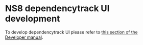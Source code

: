 # NS8 dependencytrack UI development

To develop dependencytrack UI please refer to [this section of the Developer manual](https://nethserver.github.io/ns8-core/ui/modules/#module-ui-development).
